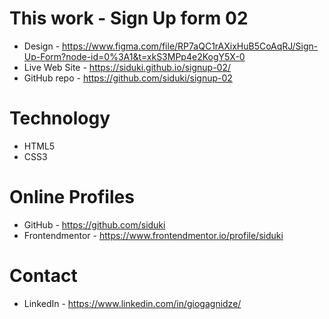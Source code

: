 # This work - Sign Up form 02

- Design - https://www.figma.com/file/RP7aQC1rAXixHuB5CoAqRJ/Sign-Up-Form?node-id=0%3A1&t=xkS3MPp4e2KogY5X-0
- Live Web Site - https://siduki.github.io/signup-02/
- GitHub repo - https://github.com/siduki/signup-02

# Technology

- HTML5
- CSS3

# Online Profiles

- GitHub - https://github.com/siduki
- Frontendmentor - https://www.frontendmentor.io/profile/siduki

# Contact

- LinkedIn - https://www.linkedin.com/in/giogagnidze/
